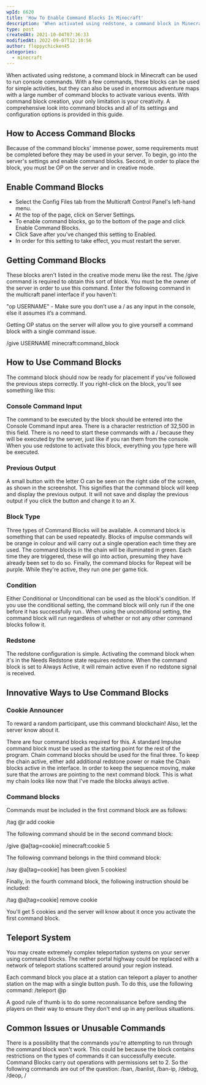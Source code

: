 ```yaml
---
wpId: 6620
title: 'How To Enable Command Blocks In Minecraft'
description: 'When activated using redstone, a command block in Minecraft can ...'
type: post
createdAt: 2021-10-04T07:36:33
modifiedAt: 2022-09-07T12:10:56
author: floppychicken45
categories:
  - minecraft
---
```



When activated using redstone, a command block in Minecraft can be used to run console commands. With a few commands, these blocks can be used for simple activities, but they can also be used in enormous adventure maps with a large number of command blocks to activate various events. With command block creation, your only limitation is your creativity. A comprehensive look into command blocks and all of its settings and configuration options is provided in this guide.

## How to Access Command Blocks

Because of the command blocks' immense power, some requirements must be completed before they may be used in your server. To begin, go into the server's settings and enable command blocks. Second, in order to place the block, you must be OP on the server and in creative mode.

## Enable Command Blocks

*   Select the Config Files tab from the Multicraft Control Panel's left-hand menu.
*   At the top of the page, click on Server Settings.
*   To enable command blocks, go to the bottom of the page and click Enable Command Blocks.
*   Click Save after you've changed this setting to Enabled.
*   In order for this setting to take effect, you must restart the server.

## Getting Command Blocks

These blocks aren't listed in the creative mode menu like the rest. The /give command is required to obtain this sort of block. You must be the owner of the server in order to use this command. Enter the following command in the multicraft panel interface if you haven't:

"op USERNAME" - Make sure you don’t use a / as any input in the console, else it assumes it’s a command.

Getting OP status on the server will allow you to give yourself a command block with a single command issue.

/give USERNAME minecraft:command\_block

## How to Use Command Blocks

The command block should now be ready for placement if you've followed the previous steps correctly. If you right-click on the block, you'll see something like this:

### Console Command Input

The command to be executed by the block should be entered into the Console Command input area. There is a character restriction of 32,500 in this field. There is no need to start these commands with a / because they will be executed by the server, just like if you ran them from the console. When you use redstone to activate this block, everything you type here will be executed.

### Previous Output

A small button with the letter O can be seen on the right side of the screen, as shown in the screenshot. This signifies that the command block will keep and display the previous output. It will not save and display the previous output if you click the button and change it to an X.

### Block Type

Three types of Command Blocks will be available. A command block is something that can be used repeatedly. Blocks of impulse commands will be orange in colour and will carry out a single operation each time they are used. The command blocks in the chain will be illuminated in green. Each time they are triggered, these will go into action, presuming they have already been set to do so. Finally, the command blocks for Repeat will be purple. While they're active, they run one per game tick.

### Condition

Either Conditional or Unconditional can be used as the block's condition. If you use the conditional setting, the command block will only run if the one before it has successfully run.. When using the unconditional setting, the command block will run regardless of whether or not any other command blocks follow it.

### Redstone

The redstone configuration is simple. Activating the command block when it's in the Needs Redstone state requires redstone. When the command block is set to Always Active, it will remain active even if no redstone signal is received.

## Innovative Ways to Use Command Blocks

### Cookie Announcer

To reward a random participant, use this command blockchain! Also, let the server know about it.

There are four command blocks required for this. A standard Impulse command block must be used as the starting point for the rest of the program. Chain command blocks should be used for the final three. To keep the chain active, either add additional redstone power or make the Chain blocks active in the interface. In order to keep the sequence moving, make sure that the arrows are pointing to the next command block. This is what my chain looks like now that I've made the blocks always active.

### Command blocks

Commands must be included in the first command block are as follows:

/tag @r add cookie

The following command should be in the second command block:

/give @a\[tag=cookie\] minecraft:cookie 5

The following command belongs in the third command block:

/say @a\[tag=cookie\] has been given 5 cookies!

Finally, in the fourth command block, the following instruction should be included:

/tag @a\[tag=cookie\] remove cookie

You'll get 5 cookies and the server will know about it once you activate the first command block.

## Teleport System

You may create extremely complex teleportation systems on your server using command blocks. The nether portal highway could be replaced with a network of teleport stations scattered around your region instead.

Each command block you place at a station can teleport a player to another station on the map with a single button push. To do this, use the following command: /teleport @p

A good rule of thumb is to do some reconnaissance before sending the players on their way to ensure they don't end up in any perilous situations.

## Common Issues or Unusable Commands

There is a possibility that the commands you're attempting to run through the command block won't work. This could be because the block contains restrictions on the types of commands it can successfully execute. Command Blocks carry out operations with permissions set to 2. So the following commands are out of the question: /ban, /banlist, /ban-ip, /debug, /deop, /